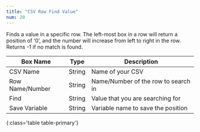 ```yaml
---
title: "CSV Row Find Value"
num: 20
---
```


Finds a value in a specific row. The left-most box in a row will return a position of ‘0’, and the number will increase from left to right in the row. Returns -1 if no match is found.

| Box Name | Type | Description | 
|-------|--------|--------
|CSV Name|String|Name of your CSV
|Row Name/Number|String|Name/Number of the row to search in
|Find|String|	Value that you are searching for
|Save Variable|String|Variable name to save the position
{:class='table table-primary'}









